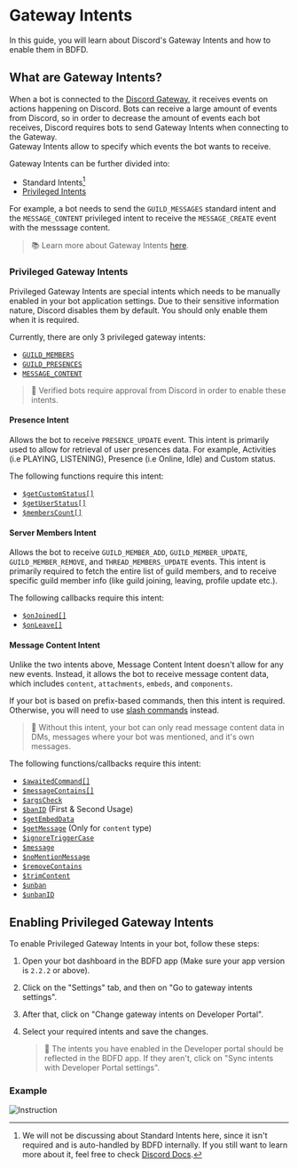 # Gateway Intents
In this guide, you will learn about Discord's Gateway Intents and how to enable them in BDFD.

## What are Gateway Intents?
When a bot is connected to the [Discord Gateway](https://discord.com/developers/docs/topics/gateway), it receives events on actions happening on Discord.
Bots can receive a large amount of events from Discord, so in order to decrease the amount of events each bot receives, Discord requires bots to send Gateway Intents when connecting to the Gateway.\
Gateway Intents allow to specify which events the bot wants to receive.

Gateway Intents can be further divided into:
- Standard Intents[^1]
- [Privileged Intents](#privileged-gateway-intents)

For example, a bot needs to send the `GUILD_MESSAGES` standard intent and the `MESSAGE_CONTENT` privileged intent to receive the `MESSAGE_CREATE` event with the messsage content.

> 📚 Learn more about Gateway Intents [here](https://discord.com/developers/docs/topics/gateway#gateway-intents).

### Privileged Gateway Intents
Privileged Gateway Intents are special intents which needs to be manually enabled in your bot application settings.
Due to their sensitive information nature, Discord disables them by default.
You should only enable them when it is required.

Currently, there are only 3 privileged gateway intents:
- [`GUILD_MEMBERS`](#server-members-intent)
- [`GUILD_PRESENCES`](#presence-intent)
- [`MESSAGE_CONTENT`](#message-content-intent)

> 📌 Verified bots require approval from Discord in order to enable these intents.

#### Presence Intent
Allows the bot to receive `PRESENCE_UPDATE` event.
This intent is primarily used to allow for retrieval of user presences data.
For example, Activities (i.e PLAYING, LISTENING), Presence (i.e Online, Idle) and Custom status.

The following functions require this intent:
- [`$getCustomStatus[]`](../bdscript/getCustomStatus.md)
- [`$getUserStatus[]`](../bdscript/getUserStatus.md)
- [`$membersCount[]`](../bdscript/membersCount.md#second-usage)

#### Server Members Intent
Allows the bot to receive `GUILD_MEMBER_ADD`, `GUILD_MEMBER_UPDATE`, `GUILD_MEMBER_REMOVE`, and `THREAD_MEMBERS_UPDATE` events.
This intent is primarily required to fetch the entire list of guild members, and to receive specific guild member info (like guild joining, leaving, profile update etc.).

The following callbacks require this intent:
- [`$onJoined[]`](../callbacks/onJoined.md)
- [`$onLeave[]`](../callbacks/onLeave.md)

#### Message Content Intent
Unlike the two intents above, Message Content Intent doesn't allow for any new events.
Instead, it allows the bot to receive message content data, which includes `content`, `attachments`, `embeds`, and `components`.

If your bot is based on prefix-based commands, then this intent is required.
Otherwise, you will need to use [slash commands](./slashCommands.md) instead.

> 📌 Without this intent, your bot can only read message content data in DMs, messages where your bot was mentioned, and it's own messages.

The following functions/callbacks require this intent:
- [`$awaitedCommand[]`](../guides/awaitedCommands.md)
- [`$messageContains[]`](../premium/messageContains.md)
- [`$argsCheck`](../bdscript/argsCheck.md)
- [`$banID`](../bdscript/banID.md) (First & Second Usage)
- [`$getEmbedData`](../bdscript/getEmbedData.md)
- [`$getMessage`](../bdscript/getMessage.md) (Only for `content` type)
- [`$ignoreTriggerCase`](../premium/ignoreTriggerCase.md)
- [`$message`](../bdscript/message.md)
- [`$noMentionMessage`](../bdscript/noMentionMessage.md)
- [`$removeContains`](../bdscript/removeContains.md)
- [`$trimContent`](../bdscript/trimContent.md)
- [`$unban`](../bdscript/unban.md)
- [`$unbanID`](../bdscript/unbanID.md#usage-1)

## Enabling Privileged Gateway Intents
To enable Privileged Gateway Intents in your bot, follow these steps:

1. Open your bot dashboard in the BDFD app (Make sure your app version is `2.2.2` or above).
2. Click on the "Settings" tab, and then on "Go to gateway intents settings".
3. After that, click on "Change gateway intents on Developer Portal".
4. Select your required intents and save the changes.

    > 📌 The intents you have enabled in the Developer portal should be reflected in the BDFD app. If they aren't, click on "Sync intents with Developer Portal settings".

### Example
![Instruction](https://user-images.githubusercontent.com/70456337/199396053-706bc3a5-fc19-4f03-b40f-9cf13755750c.gif)

[^1]:  We will not be discussing about Standard Intents here, since it isn't required and is auto-handled by BDFD internally. If you still want to learn more about it, feel free to check [Discord Docs](https://discord.com/developers/docs/topics/gateway#gateway-intents).
